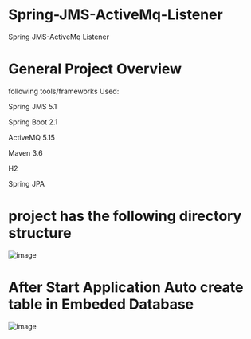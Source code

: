 # Spring-JMS-ActiveMq-Listener
Spring JMS-ActiveMq Listener

# General Project Overview
following tools/frameworks Used:  

Spring JMS 5.1

Spring Boot 2.1

ActiveMQ 5.15

Maven 3.6

H2

Spring JPA

# project has the following directory structure

![image](https://user-images.githubusercontent.com/55780025/65576133-eec40d80-dfa3-11e9-8ff9-44cdc4a13ecf.png)

# After Start Application Auto create table in Embeded Database

![image](https://user-images.githubusercontent.com/55780025/65576438-8590ca00-dfa4-11e9-8f7e-8be946873174.png)



